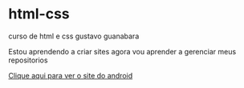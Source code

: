 # html-css
 curso de html e css gustavo guanabara

Estou aprendendo a criar sites agora vou aprender a gerenciar meus repositorios

<a href="https://lucyanu.github.io/html-css/exercicios/ex020/android.html" target="_blank"> Clique aqui para ver o site do android</a>